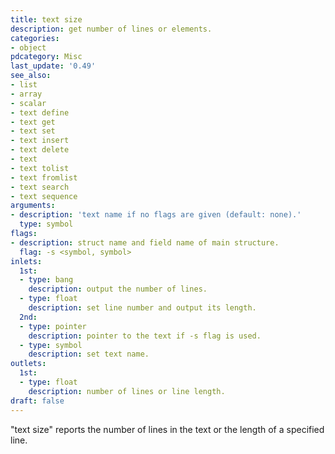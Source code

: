 ```yaml
---
title: text size
description: get number of lines or elements.
categories:
- object
pdcategory: Misc
last_update: '0.49'
see_also:
- list
- array
- scalar
- text define
- text get
- text set
- text insert
- text delete
- text
- text tolist
- text fromlist
- text search
- text sequence
arguments:
- description: 'text name if no flags are given (default: none).'
  type: symbol
flags:
- description: struct name and field name of main structure.
  flag: -s <symbol, symbol>
inlets:
  1st:
  - type: bang
    description: output the number of lines.
  - type: float
    description: set line number and output its length.
  2nd:
  - type: pointer
    description: pointer to the text if -s flag is used.
  - type: symbol
    description: set text name.
outlets:
  1st:
  - type: float
    description: number of lines or line length.
draft: false
---
```

"text size" reports the number of lines in the text or the length of a specified line.
